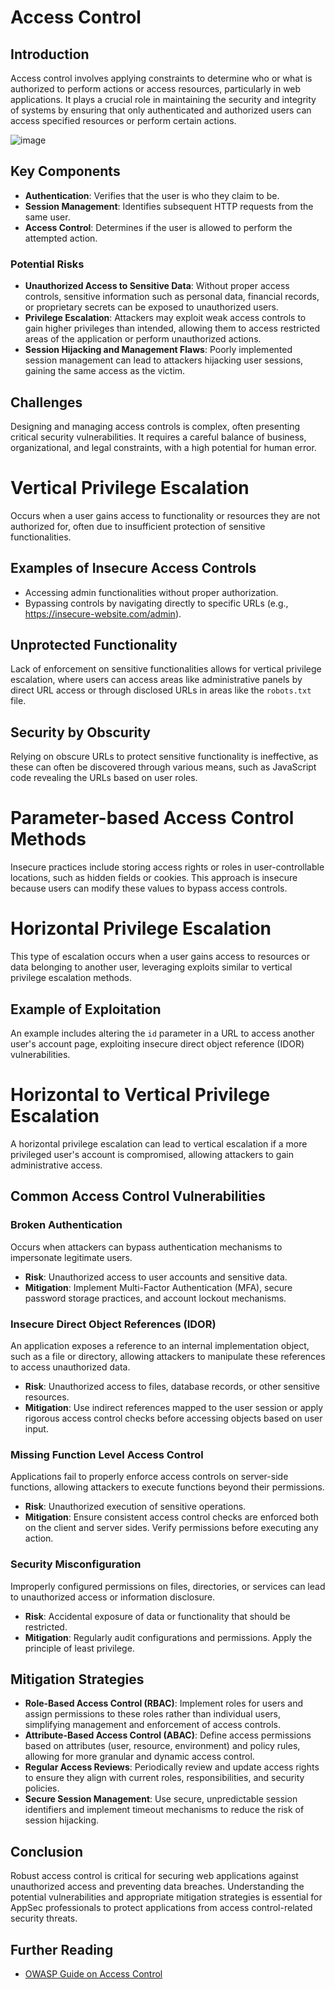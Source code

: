 # Access Control

## Introduction
Access control involves applying constraints to determine who or what is authorized to perform actions or access resources, particularly in web applications. It plays a crucial role in maintaining the security and integrity of systems by ensuring that only authenticated and authorized users can access specified resources or perform certain actions.

![image](https://github.com/vsang181/Appsec-Cheatsheet-Port-Swigger-/assets/28651683/80a0a249-0100-4699-b874-cf7c8fde7c6f)

## Key Components
- **Authentication**: Verifies that the user is who they claim to be.
- **Session Management**: Identifies subsequent HTTP requests from the same user.
- **Access Control**: Determines if the user is allowed to perform the attempted action.

### Potential Risks
- **Unauthorized Access to Sensitive Data**: Without proper access controls, sensitive information such as personal data, financial records, or proprietary secrets can be exposed to unauthorized users.
- **Privilege Escalation**: Attackers may exploit weak access controls to gain higher privileges than intended, allowing them to access restricted areas of the application or perform unauthorized actions.
- **Session Hijacking and Management Flaws**: Poorly implemented session management can lead to attackers hijacking user sessions, gaining the same access as the victim.

## Challenges
Designing and managing access controls is complex, often presenting critical security vulnerabilities. It requires a careful balance of business, organizational, and legal constraints, with a high potential for human error.

# Vertical Privilege Escalation

Occurs when a user gains access to functionality or resources they are not authorized for, often due to insufficient protection of sensitive functionalities.

## Examples of Insecure Access Controls
- Accessing admin functionalities without proper authorization.
- Bypassing controls by navigating directly to specific URLs (e.g., https://insecure-website.com/admin).

## Unprotected Functionality
Lack of enforcement on sensitive functionalities allows for vertical privilege escalation, where users can access areas like administrative panels by direct URL access or through disclosed URLs in areas like the `robots.txt` file.

## Security by Obscurity
Relying on obscure URLs to protect sensitive functionality is ineffective, as these can often be discovered through various means, such as JavaScript code revealing the URLs based on user roles.

# Parameter-based Access Control Methods

Insecure practices include storing access rights or roles in user-controllable locations, such as hidden fields or cookies. This approach is insecure because users can modify these values to bypass access controls.

# Horizontal Privilege Escalation

This type of escalation occurs when a user gains access to resources or data belonging to another user, leveraging exploits similar to vertical privilege escalation methods.

## Example of Exploitation
An example includes altering the `id` parameter in a URL to access another user's account page, exploiting insecure direct object reference (IDOR) vulnerabilities.

# Horizontal to Vertical Privilege Escalation

A horizontal privilege escalation can lead to vertical escalation if a more privileged user's account is compromised, allowing attackers to gain administrative access.

## Common Access Control Vulnerabilities

### Broken Authentication
Occurs when attackers can bypass authentication mechanisms to impersonate legitimate users.
- **Risk**: Unauthorized access to user accounts and sensitive data.
- **Mitigation**: Implement Multi-Factor Authentication (MFA), secure password storage practices, and account lockout mechanisms.

### Insecure Direct Object References (IDOR)
An application exposes a reference to an internal implementation object, such as a file or directory, allowing attackers to manipulate these references to access unauthorized data.
- **Risk**: Unauthorized access to files, database records, or other sensitive resources.
- **Mitigation**: Use indirect references mapped to the user session or apply rigorous access control checks before accessing objects based on user input.

### Missing Function Level Access Control
Applications fail to properly enforce access controls on server-side functions, allowing attackers to execute functions beyond their permissions.
- **Risk**: Unauthorized execution of sensitive operations.
- **Mitigation**: Ensure consistent access control checks are enforced both on the client and server sides. Verify permissions before executing any action.

### Security Misconfiguration
Improperly configured permissions on files, directories, or services can lead to unauthorized access or information disclosure.
- **Risk**: Accidental exposure of data or functionality that should be restricted.
- **Mitigation**: Regularly audit configurations and permissions. Apply the principle of least privilege.

## Mitigation Strategies
- **Role-Based Access Control (RBAC)**: Implement roles for users and assign permissions to these roles rather than individual users, simplifying management and enforcement of access controls.
- **Attribute-Based Access Control (ABAC)**: Define access permissions based on attributes (user, resource, environment) and policy rules, allowing for more granular and dynamic access control.
- **Regular Access Reviews**: Periodically review and update access rights to ensure they align with current roles, responsibilities, and security policies.
- **Secure Session Management**: Use secure, unpredictable session identifiers and implement timeout mechanisms to reduce the risk of session hijacking.

## Conclusion
Robust access control is critical for securing web applications against unauthorized access and preventing data breaches. Understanding the potential vulnerabilities and appropriate mitigation strategies is essential for AppSec professionals to protect applications from access control-related security threats.

## Further Reading
- [OWASP Guide on Access Control](https://owasp.org/www-community/Access_Control)
